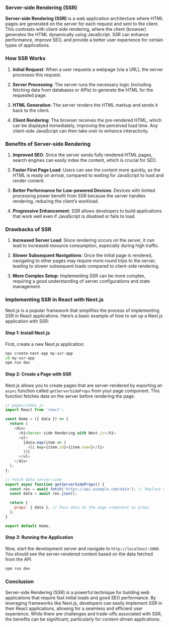 ### Server-side Rendering (SSR)

**Server-side Rendering (SSR)** is a web application architecture where HTML pages are generated on the server for each request and sent to the client. This contrasts with client-side rendering, where the client (browser) generates the HTML dynamically using JavaScript. SSR can enhance performance, improve SEO, and provide a better user experience for certain types of applications.

### How SSR Works

1. **Initial Request**: When a user requests a webpage (via a URL), the server processes this request.

2. **Server Processing**: The server runs the necessary logic (including fetching data from databases or APIs) to generate the HTML for the requested page.

3. **HTML Generation**: The server renders the HTML markup and sends it back to the client.

4. **Client Rendering**: The browser receives the pre-rendered HTML, which can be displayed immediately, improving the perceived load time. Any client-side JavaScript can then take over to enhance interactivity.

### Benefits of Server-side Rendering

1. **Improved SEO**: Since the server sends fully rendered HTML pages, search engines can easily index the content, which is crucial for SEO.

2. **Faster First Page Load**: Users can see the content more quickly, as the HTML is ready on arrival, compared to waiting for JavaScript to load and render content.

3. **Better Performance for Low-powered Devices**: Devices with limited processing power benefit from SSR because the server handles rendering, reducing the client’s workload.

4. **Progressive Enhancement**: SSR allows developers to build applications that work well even if JavaScript is disabled or fails to load.

### Drawbacks of SSR

1. **Increased Server Load**: Since rendering occurs on the server, it can lead to increased resource consumption, especially during high traffic.

2. **Slower Subsequent Navigations**: Once the initial page is rendered, navigating to other pages may require more round trips to the server, leading to slower subsequent loads compared to client-side rendering.

3. **More Complex Setup**: Implementing SSR can be more complex, requiring a good understanding of server configurations and state management.

### Implementing SSR in React with Next.js

Next.js is a popular framework that simplifies the process of implementing SSR in React applications. Here’s a basic example of how to set up a Next.js application with SSR:

#### Step 1: Install Next.js

First, create a new Next.js application:

```bash
npx create-next-app my-ssr-app
cd my-ssr-app
npm run dev
```

#### Step 2: Create a Page with SSR

Next.js allows you to create pages that are server-rendered by exporting an `async` function called `getServerSideProps` from your page component. This function fetches data on the server before rendering the page.

```javascript
// pages/index.js
import React from 'react';

const Home = ({ data }) => {
  return (
    <div>
      <h1>Server-side Rendering with Next.js</h1>
      <ul>
        {data.map(item => (
          <li key={item.id}>{item.name}</li>
        ))}
      </ul>
    </div>
  );
};

// Fetch data server-side
export async function getServerSideProps() {
  const res = await fetch('https://api.example.com/data'); // Replace with your data source
  const data = await res.json();

  return {
    props: { data }, // Pass data to the page component as props
  };
}

export default Home;
```

#### Step 3: Running the Application

Now, start the development server and navigate to `http://localhost:3000`. You should see the server-rendered content based on the data fetched from the API.

```bash
npm run dev
```

### Conclusion

Server-side Rendering (SSR) is a powerful technique for building web applications that require fast initial loads and good SEO performance. By leveraging frameworks like Next.js, developers can easily implement SSR in their React applications, allowing for a seamless and efficient user experience. While there are challenges and trade-offs associated with SSR, the benefits can be significant, particularly for content-driven applications.